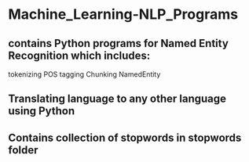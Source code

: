 # Machine_Learning-NLP_Programs
## contains Python programs for Named Entity Recognition which includes:
tokenizing
POS tagging
Chunking
NamedEntity

## Translating language to any other language using Python

## Contains collection of stopwords in stopwords folder
